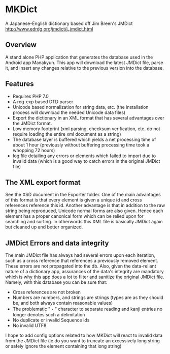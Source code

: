 # MKDict
A Japanese-English dictionary based off Jim Breen's JMDict http://www.edrdg.org/jmdict/j_jmdict.html

## Overview
A stand alone PHP application that generates the database used in the Android app Manakyun. This app will download the latest
JMDict file, parse it, and insert any changes relative to the previous version into the database.

## Features
* Requires PHP 7.0
* A reg-exp based DTD parser
* Unicode based normalization for string data, etc. (the installation process will download the needed Unicode data files)
* Export the dictionary in an XML format that has several advantages over the JMDict format.
* Low memory footprint (xml parsing, checksum verification, etc. do not require loading the entire xml document as a string)
* The database layer is buffered which yields a net processing time of about 1 hour (previously without buffering processing time took a whopping 72 hours)
* log file detailing any errors or elements which failed to import due to invalid data (which is a good way to catch errors in the original JMDict file)

## The XML export format
See the XSD document in the Exporter folder. One of the main advantages of this format is that every element is given a unique id and cross references reference this id.
Another advantage is that in addition to the raw string being reproduced, Unicode normal forms are also given. Hence each element has a proper canonical form which can be
relied upon for searching and sorting. In otherwords this XML file is basically JMDict again but cleaned up and better organized.


## JMDict Errors and data integrity
The main JMDict file has always had several errors upon each iteration, such as a cross reference that references a previously removed element.
These errors are not propagated into the db. Also, given the data-reliant nature of a dictionary app, assurances of the data's integrity are mandatory which is why
this app does a lot to filter and sanitize the original JMDict file. Namely, with this database you can be sure that:
* Cross references are not broken
* Numbers are numbers, and strings are strings (types are as they should be, and both always contain reasonable values)
* The problematic "・" character to separate reading and kanji entries no longer denotes such a delimitation
* No duplicate or invalid Sequence ids
* No invalid UTF8

I hope to add config options related to how MKDict will react to invalid data from the JMDict file (ie do you want to truncate an excessively long string or safely ignore the element
containing that long string)
